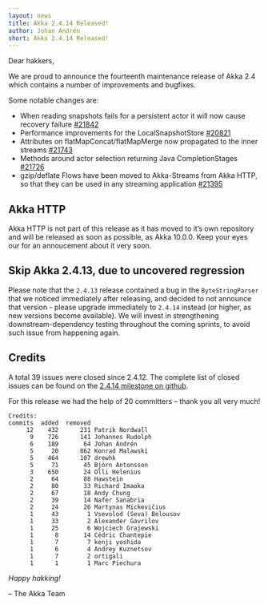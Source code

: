 ```yaml
---
layout: news
title: Akka 2.4.14 Released!
author: Johan Andrén
short: Akka 2.4.14 Released!
---
```


Dear hakkers,


We are proud to announce the fourteenth maintenance release of Akka 2.4 which contains a number of improvements and bugfixes.

Some notable changes are:

 * When reading snapshots fails for a persistent actor it will now cause recovery failure [#21842](https://github.com/akka/akka/issues/21842)
 * Performance improvements for the LocalSnapshotStore [#20821](https://github.com/akka/akka/issues/20821)
 * Attributes on flatMapConcat/flatMapMerge now propagated to the inner streams [#21743](https://github.com/akka/akka/issues/21743)
 * Methods around actor selection returning Java CompletionStages [#21726](https://github.com/akka/akka/issues/21726)
 * gzip/deflate Flows have been moved to Akka-Streams from Akka HTTP, so that they can be used in any streaming application [#21395](https://github.com/akka/akka/issues/21395)


## Akka HTTP 

Akka HTTP is not part of this release as it has moved to it’s own repository and will be released as soon as possible, as Akka 10.0.0.
Keep your eyes our for an annoucement about it very soon.

## Skip Akka 2.4.13, due to uncovered regression

Please note that the `2.4.13` release contained a bug in the `ByteStringParser` that we noticed immediately after releasing, and decided to not announce that version - please upgrade immediately to `2.4.14` instead (or higher, as new versions become available). We will invest in strengthening downstream-dependency testing throughout the coming sprints, to avoid such issue from happening again.

## Credits
A total 39 issues were closed since 2.4.12.
The complete list of closed issues can be found on the [2.4.14 milestone on github](https://github.com/akka/akka/milestone/99?closed=1).

For this release we had the help of 20 committers – thank you all very much!

~~~
Credits:
commits  added  removed
     12    432      231 Patrik Nordwall
      9    726      141 Johannes Rudolph
      6    189       64 Johan Andrén
      5     20      862 Konrad Malawski
      5    464      107 drewhk
      5     71       45 Björn Antonsson
      3    650       24 Olli Helenius
      2     64       88 Hawstein
      2     80       33 Richard Imaoka
      2     67       18 Andy Chung
      2     39       14 Nafer Sanabria
      2     24       26 Martynas Mickevičius
      1     43        1 Vsevolod (Seva) Belousov
      1     33        2 Alexander Gavrilov
      1     25        6 Wojciech Grajewski
      1      8       14 Cédric Chantepie
      1      7        7 kenji yoshida
      1      6        4 Andrey Kuznetsov
      1      7        2 ortigali
      1      1        1 Marc Piechura
~~~

*Happy hakking!*

– The Akka Team
